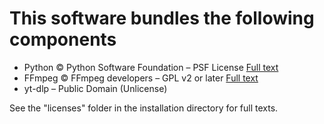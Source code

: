 # This software bundles the following components

- Python © Python Software Foundation – PSF License [Full text](LICENSE.python.txt)
- FFmpeg © FFmpeg developers – GPL v2 or later [Full text](LICENSE.ffmpeg.txt)
- yt-dlp – Public Domain (Unlicense)

See the "licenses" folder in the installation directory for full texts.
